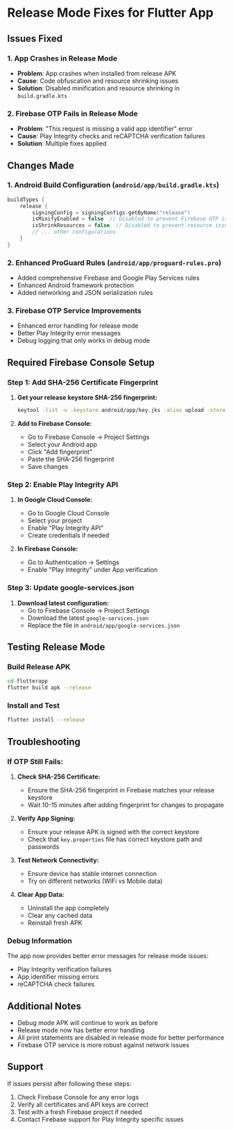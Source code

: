 # Release Mode Fixes for Flutter App

## Issues Fixed

### 1. App Crashes in Release Mode
- **Problem**: App crashes when installed from release APK
- **Cause**: Code obfuscation and resource shrinking issues
- **Solution**: Disabled minification and resource shrinking in `build.gradle.kts`

### 2. Firebase OTP Fails in Release Mode
- **Problem**: "This request is missing a valid app identifier" error
- **Cause**: Play Integrity checks and reCAPTCHA verification failures
- **Solution**: Multiple fixes applied

## Changes Made

### 1. Android Build Configuration (`android/app/build.gradle.kts`)
```kotlin
buildTypes {
    release {
        signingConfig = signingConfigs.getByName("release")
        isMinifyEnabled = false  // Disabled to prevent Firebase OTP issues
        isShrinkResources = false  // Disabled to prevent resource issues
        // ... other configurations
    }
}
```

### 2. Enhanced ProGuard Rules (`android/app/proguard-rules.pro`)
- Added comprehensive Firebase and Google Play Services rules
- Enhanced Android framework protection
- Added networking and JSON serialization rules

### 3. Firebase OTP Service Improvements
- Enhanced error handling for release mode
- Better Play Integrity error messages
- Debug logging that only works in debug mode

## Required Firebase Console Setup

### Step 1: Add SHA-256 Certificate Fingerprint

1. **Get your release keystore SHA-256 fingerprint:**
   ```bash
   keytool -list -v -keystore android/app/key.jks -alias upload -storepass [your_store_password] -keypass [your_key_password]
   ```

2. **Add to Firebase Console:**
   - Go to Firebase Console → Project Settings
   - Select your Android app
   - Click "Add fingerprint"
   - Paste the SHA-256 fingerprint
   - Save changes

### Step 2: Enable Play Integrity API

1. **In Google Cloud Console:**
   - Go to Google Cloud Console
   - Select your project
   - Enable "Play Integrity API"
   - Create credentials if needed

2. **In Firebase Console:**
   - Go to Authentication → Settings
   - Enable "Play Integrity" under App verification

### Step 3: Update google-services.json

1. **Download latest configuration:**
   - Go to Firebase Console → Project Settings
   - Download the latest `google-services.json`
   - Replace the file in `android/app/google-services.json`

## Testing Release Mode

### Build Release APK
```bash
cd flutterapp
flutter build apk --release
```

### Install and Test
```bash
flutter install --release
```

## Troubleshooting

### If OTP Still Fails:

1. **Check SHA-256 Certificate:**
   - Ensure the SHA-256 fingerprint in Firebase matches your release keystore
   - Wait 10-15 minutes after adding fingerprint for changes to propagate

2. **Verify App Signing:**
   - Ensure your release APK is signed with the correct keystore
   - Check that `key.properties` file has correct keystore path and passwords

3. **Test Network Connectivity:**
   - Ensure device has stable internet connection
   - Try on different networks (WiFi vs Mobile data)

4. **Clear App Data:**
   - Uninstall the app completely
   - Clear any cached data
   - Reinstall fresh APK

### Debug Information

The app now provides better error messages for release mode issues:
- Play Integrity verification failures
- App identifier missing errors
- reCAPTCHA check failures

## Additional Notes

- Debug mode APK will continue to work as before
- Release mode now has better error handling
- All print statements are disabled in release mode for better performance
- Firebase OTP service is more robust against network issues

## Support

If issues persist after following these steps:
1. Check Firebase Console for any error logs
2. Verify all certificates and API keys are correct
3. Test with a fresh Firebase project if needed
4. Contact Firebase support for Play Integrity specific issues
